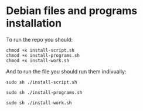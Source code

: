 # Debian files and programs installation

To run the repo you should:

```
chmod +x install-script.sh
chmod +x install-programs.sh
chmod +x install-work.sh
```

And to run the file you should run them indivually:

`sudo sh ./install-script.sh`

`sudo sh ./install-programs.sh`

`sudo sh ./install-work.sh`
